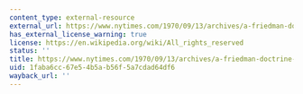 ```yaml
---
content_type: external-resource
external_url: https://www.nytimes.com/1970/09/13/archives/a-friedman-doctrine-the-social-responsibility-of-business-is-to.html
has_external_license_warning: true
license: https://en.wikipedia.org/wiki/All_rights_reserved
status: ''
title: https://www.nytimes.com/1970/09/13/archives/a-friedman-doctrine-the-social-responsibility-of-business-is-to.html
uid: 1faba6cc-67e5-4b5a-b56f-5a7cdad64df6
wayback_url: ''
---
```

